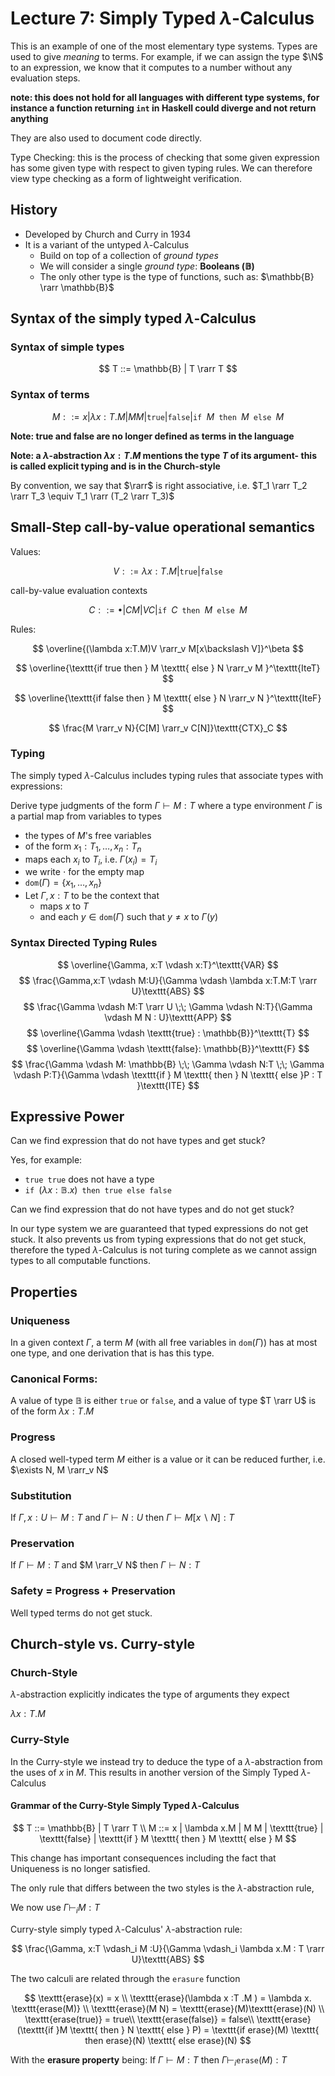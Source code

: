 # Lecture 7: Simply Typed $\lambda$-Calculus

This is an example of one of the most elementary type systems.
Types are used to give _meaning_ to terms. For example, if we can assign the type $\N$ to an expression, we know that it computes to a number without any evaluation steps.

**note: this does not hold for all languages with different type systems, for instance a function returning `int` in Haskell could diverge and not return anything**

They are also used to document code directly.

Type Checking: this is the process of checking that some given expression has some given type with respect to given typing rules. We can therefore view type checking as a form of lightweight verification.

## History

- Developed by Church and Curry in 1934
- It is a variant of the untyped $\lambda$-Calculus
    - Build on top of a collection of _ground types_
    - We will consider a single _ground type_: **Booleans ($\mathbb{B}$)**
    - The only other type is the type of functions, such as: $\mathbb{B} \rarr \mathbb{B}$

## Syntax of the simply typed $\lambda$-Calculus

### Syntax of simple types

$$
T ::= \mathbb{B} | T \rarr T 
$$

### Syntax of terms

$$
M ::= x | \lambda x: T.M | M M | \texttt{true} | \texttt{false} | \texttt{if } M \texttt{ then } M \texttt{ else } M 
$$

**Note: true and false are no longer defined as terms in the language** 

**Note: a $\lambda$-abstraction $\lambda x :T.M$ mentions the type $T$ of its argument- this is called explicit typing and is in the Church-style**

By convention, we say that $\rarr$ is right associative, i.e. $T_1 \rarr T_2 \rarr T_3 \equiv T_1 \rarr (T_2 \rarr T_3)$

## Small-Step call-by-value operational semantics

Values: 

$$
V ::= \lambda x:T.M | \texttt{true} | \texttt{false}
$$

call-by-value evaluation contexts

$$
C ::= \bullet | C M | V C | \texttt{if } C \texttt{ then } M \texttt{ else } M
$$

Rules:

$$
\overline{(\lambda x:T.M)V \rarr_v M[x\backslash V]}^\beta
$$

$$
\overline{\texttt{if true then } M \texttt{ else } N \rarr_v M }^\texttt{IteT}
$$

$$
\overline{\texttt{if false then } M \texttt{ else } N \rarr_v N }^\texttt{IteF}
$$

$$
\frac{M \rarr_v N}{C[M] \rarr_v C[N]}\texttt{CTX}_C
$$

### Typing 

The simply typed $\lambda$-Calculus includes typing rules that associate types with expressions:

Derive type judgments of the form $\Gamma \vdash M: T$ where a type environment $\Gamma$ is a partial map from variables to types
- the types of $M$'s free variables
- of the form $x_1: T_1,\ldots,x_n:T_n$
- maps each $x_i$ to $T_i$, i.e. $\Gamma(x_i) = T_i$
- we write $\cdot$ for the empty map
- $\texttt{dom}(\Gamma) = \{x_1,\ldots,x_n\}$
- Let $\Gamma,x:T$ to be the context that
    - maps $x$ to $T$
    - and each $y \in \texttt{dom}(\Gamma)$ such that $y \neq x$ to $\Gamma(y)$

### Syntax Directed Typing Rules

$$
\overline{\Gamma, x:T \vdash x:T}^\texttt{VAR}
$$
$$
\frac{\Gamma,x:T \vdash M:U}{\Gamma \vdash \lambda x:T.M:T \rarr U}\texttt{ABS}
$$
$$
    \frac{\Gamma \vdash M:T \rarr U \;\; \Gamma \vdash N:T}{\Gamma \vdash M N : U}\texttt{APP}
$$
$$
\overline{\Gamma \vdash \texttt{true} : \mathbb{B}}^\texttt{T}
$$
$$
\overline{\Gamma \vdash \texttt{false}: \mathbb{B}}^\texttt{F}
$$
$$
\frac{\Gamma \vdash M: \mathbb{B} \;\; \Gamma \vdash N:T \;\; \Gamma \vdash P:T}{\Gamma \vdash \texttt{if } M \texttt{ then } N \texttt{ else }P : T }\texttt{ITE}
$$


## Expressive Power


Can we find expression that do not have types and get stuck? 

Yes, for example:

- $\texttt{true true}$ does not have a type
- $\texttt{if } (\lambda x : \mathbb{B} . x) \texttt{ then true else false}$

Can we find expression that do not have types and do not get stuck? 

In our type system we are guaranteed that typed expressions do not get stuck.
It also prevents us from typing expressions that do not get stuck, therefore the typed $\lambda$-Calculus is not turing complete as we cannot assign types to all computable functions.

## Properties

### Uniqueness

In a given context $\Gamma$, a term $M$ (with all free variables in $\texttt{dom}(\Gamma)$) has at most one type, and one derivation that is has this type.

### Canonical Forms:

A value of type $\mathbb{B}$ is either $\texttt{true}$ or $\texttt{false}$, and a value of type $T \rarr U$ is of the form $\lambda x: T.M$

### Progress

A closed well-typed term $M$ either is a value or it can be reduced further, i.e. $\exists N, M \rarr_v N$ 
 
### Substitution 

If $\Gamma, x:U \vdash M:T$ and $\Gamma \vdash N:U$ then $\Gamma \vdash M[x\backslash N]:T$

### Preservation

If $\Gamma \vdash M:T$ and $M \rarr_V N$ then $\Gamma \vdash N:T$


### Safety = Progress + Preservation 

Well typed terms do not get stuck.

## Church-style vs. Curry-style

### Church-Style

$\lambda$-abstraction explicitly indicates the type of arguments they expect

$\lambda x: T.M$ 

### Curry-Style

In the Curry-style we instead try to deduce the type of a $\lambda$-abstraction from the uses of $x$ in $M$. This results in another version of the Simply Typed $\lambda$-Calculus

#### Grammar of the Curry-Style Simply Typed $\lambda$-Calculus

$$
T ::= \mathbb{B} | T \rarr T \\
M ::= x | \lambda x.M | M M | \texttt{true} | \texttt{false} | \texttt{if } M \texttt{ then } M \texttt{ else } M 
$$

This change has important consequences including the fact that Uniqueness is no longer satisfied. 

The only rule that differs between the two styles is the $\lambda$-abstraction rule,

We now use $\Gamma \vdash_i M :T$ 

Curry-style simply typed $\lambda$-Calculus' $\lambda$-abstraction rule:

$$
\frac{\Gamma, x:T \vdash_i M :U}{\Gamma \vdash_i \lambda x.M : T \rarr U}\texttt{ABS}
$$

The two calculi are related through the `erasure` function


$$  
\texttt{erase}(x) = x \\
\texttt{erase}(\lambda x :T .M ) = \lambda x. \texttt{erase(M)} \\
\texttt{erase}(M N) = \texttt{erase}(M)\texttt{erase}(N) \\
\texttt{erase(true)} = true\\
\texttt{erase(false)} = false\\
\texttt{erase}(\texttt{if }M \texttt{ then } N \texttt{ else } P) = \texttt{if erase}(M) \texttt{ then erase}(N) \texttt{ else erase}(N)
$$

With the **erasure property** being: If $\Gamma \vdash M:T$ then $\Gamma \vdash_i \texttt{erase}(M):T$